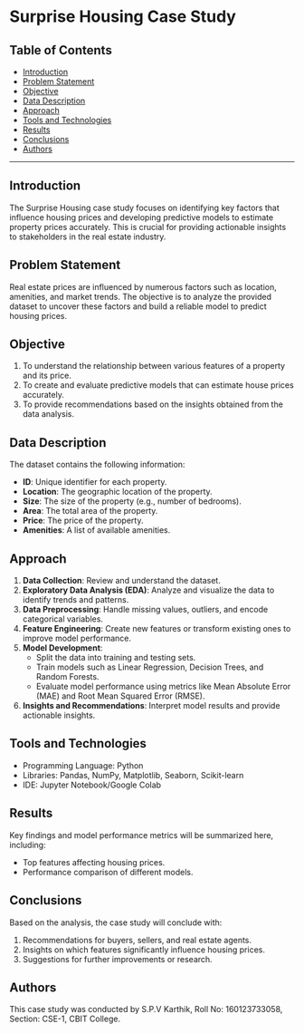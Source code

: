 # Surprise Housing Case Study

## Table of Contents
- [Introduction](#introduction)
- [Problem Statement](#problem-statement)
- [Objective](#objective)
- [Data Description](#data-description)
- [Approach](#approach)
- [Tools and Technologies](#tools-and-technologies)
- [Results](#results)
- [Conclusions](#conclusions)
- [Authors](#authors)

---

## Introduction
The Surprise Housing case study focuses on identifying key factors that influence housing prices and developing predictive models to estimate property prices accurately. This is crucial for providing actionable insights to stakeholders in the real estate industry.

## Problem Statement
Real estate prices are influenced by numerous factors such as location, amenities, and market trends. The objective is to analyze the provided dataset to uncover these factors and build a reliable model to predict housing prices.

## Objective
1. To understand the relationship between various features of a property and its price.
2. To create and evaluate predictive models that can estimate house prices accurately.
3. To provide recommendations based on the insights obtained from the data analysis.

## Data Description
The dataset contains the following information:
- **ID**: Unique identifier for each property.
- **Location**: The geographic location of the property.
- **Size**: The size of the property (e.g., number of bedrooms).
- **Area**: The total area of the property.
- **Price**: The price of the property.
- **Amenities**: A list of available amenities.

## Approach
1. **Data Collection**: Review and understand the dataset.
2. **Exploratory Data Analysis (EDA)**: Analyze and visualize the data to identify trends and patterns.
3. **Data Preprocessing**: Handle missing values, outliers, and encode categorical variables.
4. **Feature Engineering**: Create new features or transform existing ones to improve model performance.
5. **Model Development**:
   - Split the data into training and testing sets.
   - Train models such as Linear Regression, Decision Trees, and Random Forests.
   - Evaluate model performance using metrics like Mean Absolute Error (MAE) and Root Mean Squared Error (RMSE).
6. **Insights and Recommendations**: Interpret model results and provide actionable insights.

## Tools and Technologies
- Programming Language: Python
- Libraries: Pandas, NumPy, Matplotlib, Seaborn, Scikit-learn
- IDE: Jupyter Notebook/Google Colab

## Results
Key findings and model performance metrics will be summarized here, including:
- Top features affecting housing prices.
- Performance comparison of different models.

## Conclusions
Based on the analysis, the case study will conclude with:
1. Recommendations for buyers, sellers, and real estate agents.
2. Insights on which features significantly influence housing prices.
3. Suggestions for further improvements or research.

## Authors
This case study was conducted by S.P.V Karthik, Roll No: 160123733058, Section: CSE-1, CBIT College.
